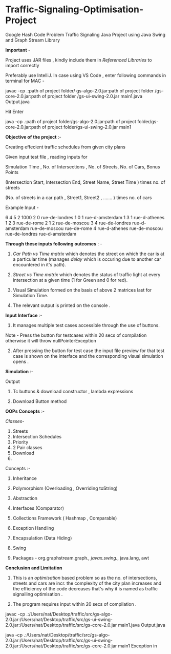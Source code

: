 # Traffic-Signaling-Optimisation-Project
 Google Hash Code Problem Traffic Signaling Java Project using Java Swing and Graph Stream Library

 **Important** - 

 Project uses JAR files , kindly include them in *Referenced Libraries* to import correctly 

 Preferably use IntelliJ. In case using VS Code , enter following commands in terminal for MAC -

 javac -cp .:path of project folder/ gs-algo-2.0.jar:path of project folder /gs-core-2.0.jar:path of project folder /gs-ui-swing-2.0.jar main1.java Output.java

 Hit Enter 

 java -cp .:path of project folder/gs-algo-2.0.jar:path of project folder/gs-core-2.0.jar:path of project folder/gs-ui-swing-2.0.jar main1



 **Objective of the project** :- 

 Creating effecient traffic schedules from given city plans 

 Given input test file , reading inputs for 
 
 
Simulation Time , No. of Intersections , No. of Streets, No. of Cars, Bonus Points 

(Intersection Start, Intersection End, Street Name, Street Time ) times no. of streets 

(No. of streets in a car path , Street1, Street2 , ....... ) times no. of cars 

Example Input - 

6 4 5 2 1000
2 0 rue-de-londres 1
0 1 rue-d-amsterdam 1
3 1 rue-d-athenes 1
2 3 rue-de-rome 2
1 2 rue-de-moscou 3
4 rue-de-londres rue-d-amsterdam rue-de-moscou rue-de-rome
4 rue-d-athenes rue-de-moscou rue-de-londres rue-d-amsterdam



**Through these inputs following outcomes** : - 

1) *Car Path vs Time matrix* which denotes the street on which the car is at a particular time (manages *delay* which is occuring due to another car encountered in it's path).

2)  *Street vs Time matrix* which denotes the status of traffic light at every intersection at a given time (1 for Green and 0 for red).

3) Visual Simulation formed on the basis of above 2 matrices last for Simulation Time.

4) The relevant output is printed on the console . 


**Input Interface** :- 

1) It manages multiple test cases accessible through the use of buttons. 

Note - Press the button for testcases within 20 secs of compilation otherwise it will throw nullPointerException 

2) After pressing the button for test case the input file preview for that test case is shown on the interface and the corresponding visual simulation opens .  




**Simulation** :- 

Output 

1) Tc buttons & download constructor , lambda expressions    

2) Download Button method 




**OOPs Concepts** :- 

*Classes*- 

1) Streets 
2) Intersection Schedules 
3) Priority 
4) 2 Pair classes 
5) Download
6) 


Concepts :- 

1) Inheritance 
2) Polymorphism (Overloading , Overriding toString)
3) Abstraction
4) Interfaces (Comparator)
5) Collections Framework ( Hashmap , Comparable)
6) Exception Handling 
7) Encapsulation (Data Hiding)
8) Swing 

9) Packages -  org.graphstream.graph.*,  javax.swing.*, java.lang, awt


**Conclusion and Limitation**

1) This is an *optimisation* based problem so as the no. of intersections, streets and cars are incr. the complexity of the city plan increases and the efficiency of the code decreases that's why it is named as traffic signalling optimisation .

2) The program requires input within 20 secs of compilation . 









javac -cp .:/Users/nat/Desktop/traffic/src/gs-algo-2.0.jar:/Users/nat/Desktop/traffic/src/gs-ui-swing-2.0.jar:/Users/nat/Desktop/traffic/src/gs-core-2.0.jar main1.java Output.java

java -cp .:/Users/nat/Desktop/traffic/src/gs-algo-2.0.jar:/Users/nat/Desktop/traffic/src/gs-ui-swing-2.0.jar:/Users/nat/Desktop/traffic/src/gs-core-2.0.jar main1
Exception in 